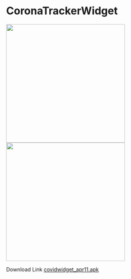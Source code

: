 # CoronaTrackerWidget

<img src="https://drive.google.com/uc?export=view&id=1j99jzWpk7mGxxCeGFL2aiwvBZ74i4pEb" width="320" >

<img src="https://drive.google.com/uc?export=view&id=1V2ZcPo-GCowjsJFudCxP1roA0jQsGfHk" width="320" />


Download Link <a href="https://drive.google.com/open?id=1NobeOmsrIDFE0ppDtyvVb6oD42EMuYt_">covidwidget_apr11.apk</a>
